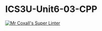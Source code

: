 # ICS3U-Unit6-03-CPP

[![Mr Coxall's Super Linter](https://github.com/Evgeny-Vovk/ICS3U-Unit6-03-CPP/workflows/Mr%20Coxall's%20Super%20Linter/badge.svg)](https://github.com/Evgeny-Vovk/ICS3U-Unit6-03-CPP/actions)
